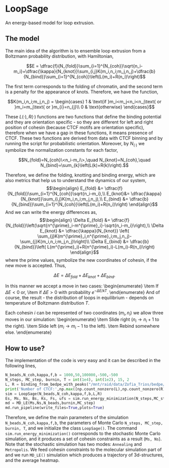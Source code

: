# LoopSage
An energy-based model for loop extrusion.

## The model

The main idea of the algorithm is to ensemble loop extrusion from a Boltzmann probability distribution, with Hamiltonian,

$$E = \dfrac{f}{N_{fold}}\sum_{i=1}^{N_{coh}}\sqrt{n_i-m_i}+\dfrac{\kappa}{N_{knot}}\sum_{i,j}K(m_i,n_i;m_j,n_j)+\dfrac{b}{N_{bind}}\sum_{i=1}^{N_{coh}}\left(L(m_i)+R(n_i)\right)$$

The first term corresponds to the folding of chromatin, and the second term is a penalty for the appearance of knots. Therefore, we have the function,

$$K(m_i,n_i;m_j,n_j) = \begin{cases}
1 & \text{if }m_i<m_j<n_i<n_j\text{ or }m_i=m_j\text{ or }m_{i}=n_{j}\\
0 & \text{otherwise}
\end{cases}$$

These $L(\cdot), R(\cdot)$ functions are two functions that define the binding potential and they are orientation specific - so they are different for left and right position of cohesin (because CTCF motifs are orientation specific), therefore when we have a gap in these functions, it means presence of CTCF. These two functions are derived from data with CTCF binning and by running the script for probabilistic orientation. Moreover, by $N_{(\cdot)}$ we symbolize the normalization constants for each factor,

$$N_{fold}=N_{coh}\<n_i-m_i\>,\quad N_{knot}=N_{coh},\quad N_{bind}=\sum_{k}\left(L(k)+R(k)\right).$$

Therefore, we define the folding, knotting and binding energy, which are also metrics that help us to understand the dynamics of our system,
$$\begin{align}
    E_{fold} &= \dfrac{f}{N_{fold}}\sum_{i=1}^{N_{coh}}\sqrt{n_i-m_i},\\ E_{knot}&= \dfrac{\kappa}{N_{knot}}\sum_{i,j}K(m_i,n_i;m_j,n_j),\\ E_{bind} &= \dfrac{b}{N_{bind}}\sum_{i=1}^{N_{coh}}\left(L(m_i)+R(n_i)\right)
\end{align}$$
And we can write the energy differences as,
$$\begin{align}
     \Delta E_{fold} &= \dfrac{f}{N_{fold}}\left(\sqrt{n^{\prime}_i-m^{\prime}_i}-\sqrt{n_i-m_i}\right),\\
     \Delta E_{knot} &= \dfrac{\kappa}{N_{knot}} \left( \sum_{j}K(m^{\prime}_i,n^{\prime}_i;m_j,n_j)-\sum_{j}K(m_i,n_i;m_j,n_j)\right)\\
     \Delta E_{bind} &= \dfrac{b}{N_{bind}}\left( L(m^{\prime}_i)+R(n^{\prime}_i)-L(m_i)-R(n_i)\right)
\end{align}$$
where the prime values, symbolize the new coordinates of cohesin, if the new move is accepted. Thus,

$$\Delta E = \Delta E_{fold}+\Delta E_{knot}+\Delta E_{bind}.$$

In this manner we accept a move in two cases:
\begin{enumerate}
    \item If $\Delta E<0$ or,
    \item if $\Delta E>0$ with probability $e^{-\Delta E/kT}$.
\end{enumerate}
And of course, the result - the distribution of loops in equilibrium -  depends on temperature of Boltzmann distribution $T$.

Each cohesin $i$ can be represented of two coordinates $(m_{i},n_{i})$ we allow three moves in our simulation:
\begin{enumerate}
    \item Slide right ($n_i\rightarrow n_i+1$ to the right).
    \item Slide left ($m_i\rightarrow m_i-1$ to the left).
    \item Rebind somewhere else.
\end{enumerate}

## How to use?

The implementation of the code is very easy and it can be described in the following lines,

```python
N_beads,N_coh,kappa,f,b = 1000,50,100000,-500,-500
N_steps, MC_step, burnin, T = int(1e4), int(1e2), 15, 2
L, R = binding_from_bedpe_with_peaks("/mnt/raid/data/Zofia_Trios/bedpe/hg00731_CTCF_pulled_2.bedpe",N_beads,[212520553-50000,213377421+50000],'chr2',False)
print('Number of CTCF:',np.max([np.count_nonzero(L),np.count_nonzero(R)]))
sim = LoopSage(N_beads,N_coh,kappa,f,b,L,R)
Es, Ms, Ns, Bs, Ks, Fs, ufs = sim.run_energy_minimization(N_steps,MC_step,burnin,T,mode='Annealing',viz=True,vid=True)
md = MD_LE(Ms,Ns,N_beads,burnin,MC_step)
md.run_pipeline(write_files=True,plots=True)
```

Therefore, we define the main parameters of the simulation `N_beads,N_coh,kappa,f,b`, the parameters of Monte Carlo `N_steps, MC_step, burnin, T`, and we initialize the class `LoopSage()`. The command `sim.run_energy_minimization()` corresponds to the stochastic Monte Carlo simulation, and it produces a set of cohesin constraints as a result (`Ms, Ns`). Note that the stochastic simulation has two modes: `Annealing` and `Metropolis`. We feed cohesin constraints to the molecular simulation part of and we run `MD_LE()` simulation which produces a trajectory of 3d-structures, and the average heatmap.
